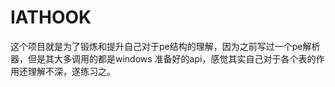 # IATHOOK

这个项目就是为了锻炼和提升自己对于pe结构的理解，因为之前写过一个pe解析器，但是其大多调用的都是windows 准备好的api，感觉其实自己对于各个表的作用还理解不深，遂练习之。